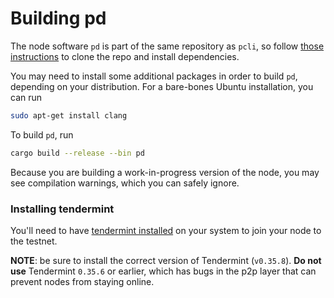 # Building pd

The node software `pd` is part of the same repository as `pcli`, so follow
[those instructions](../pcli/install.md) to clone the repo and install dependencies.

You may need to install some additional packages in order to build `pd`,
depending on your distribution. For a bare-bones Ubuntu installation, you can
run

```bash
sudo apt-get install clang
```

To build `pd`, run

```bash
cargo build --release --bin pd
```

Because you are building a work-in-progress version of the node, you may see compilation warnings,
which you can safely ignore.

### Installing tendermint

You'll need to have [tendermint installed](https://docs.tendermint.com/v0.35/introduction/install.html) on your system to join your node to the testnet.

**NOTE**: be sure to install the correct version of Tendermint (`v0.35.8`).
**Do not use** Tendermint `0.35.6` or earlier, which has bugs in the p2p layer
that can prevent nodes from staying online.
